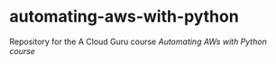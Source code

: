 # automating-aws-with-python

Repository for the A Cloud Guru course *Automating AWs with Python course*
